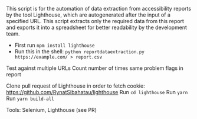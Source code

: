This script is for the automation of data extraction from accessibility reports by the tool Lighthouse, which are autogenerated after the input of a specified URL. This script extracts only the required data from this report and exports it into a spreadsheet for better readability by the development team.

- First run `npm install lighthouse`
- Run this in the shell: `python reportdataextraction.py https://example.com/ > report.csv`

Test against multiple URLs
Count number of times same problem flags in report

Clone pull request of Lighthouse in order to fetch cookie: https://github.com/RynatSibahatau/lighthouse
Run `cd lighthouse`
Run `yarn`
Run `yarn build-all`

Tools: Selenium, Lighthouse (see PR)
